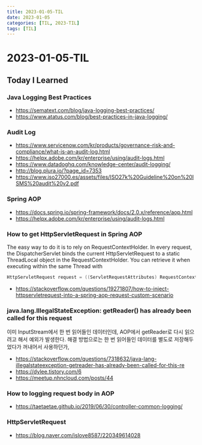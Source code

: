 ```yaml
---
title: 2023-01-05-TIL
date: 2023-01-05
categories: [TIL, 2023-TIL]
tags: [TIL]
---
```


# 2023-01-05-TIL

## Today I Learned

### Java Logging Best Practices

- https://sematext.com/blog/java-logging-best-practices/
- https://www.atatus.com/blog/best-practices-in-java-logging/

### Audit Log

- https://www.servicenow.com/kr/products/governance-risk-and-compliance/what-is-an-audit-log.html
- https://helpx.adobe.com/kr/enterprise/using/audit-logs.html
- https://www.datadoghq.com/knowledge-center/audit-logging/
- http://blog.plura.io/?page_id=7353
- https://www.iso27000.es/assets/files/ISO27k%20Guideline%20on%20ISMS%20audit%20v2.pdf

### Spring AOP

- https://docs.spring.io/spring-framework/docs/2.0.x/reference/aop.html
- https://helpx.adobe.com/kr/enterprise/using/audit-logs.html

### How to get HttpServletRequest in Spring AOP

The easy way to do it is to rely on RequestContextHolder. In every request, the DispatcherServlet binds the current HttpServletRequest to a static ThreadLocal object in the RequestContextHolder. You can retrieve it when executing within the same Thread with

```java
HttpServletRequest request = ((ServletRequestAttributes) RequestContextHolder.currentRequestAttributes()).getRequest();
```

- https://stackoverflow.com/questions/19271807/how-to-inject-httpservletrequest-into-a-spring-aop-request-custom-scenario


### java.lang.IllegalStateException: getReader() has already been called for this request

이미 InputStream에서 한 번 읽어들인 데이터인데, AOP에서 getReader로 다시 읽으려고 해서 예외가 발생한다.
해결 방법으로는 한 번 읽어들인 데이터를 별도로 저장해두었다가 꺼내어서 사용하던가, 

- https://stackoverflow.com/questions/7318632/java-lang-illegalstateexception-getreader-has-already-been-called-for-this-re
- https://dylee.tistory.com/6
- https://meetup.nhncloud.com/posts/44

### How to logging request body in AOP

- https://taetaetae.github.io/2019/06/30/controller-common-logging/


### HttpServletRequest

- https://blog.naver.com/islove8587/220349614028
